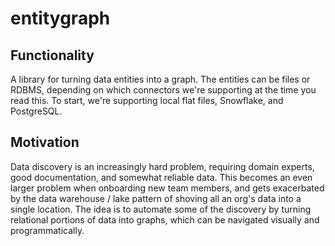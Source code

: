 # entitygraph

## Functionality

A library for turning data entities into a graph.  The entities
can be files or RDBMS, depending on which connectors we're supporting
at the time you read this.  To start, we're supporting local flat files,
Snowflake, and PostgreSQL.

## Motivation

Data discovery is an increasingly hard problem, requiring domain
experts, good documentation, and somewhat reliable data.  This becomes
an even larger problem when onboarding new team members, and gets
exacerbated by the data warehouse / lake pattern of shoving all an org's
data into a single location.  The idea is to automate some of the discovery
by turning relational portions of data into graphs, which can be navigated
visually and programmatically.  
